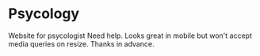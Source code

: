 # Psycology
Website for psycologist
Need help.
Looks great in mobile but won't accept media queries on resize. Thanks in advance.
